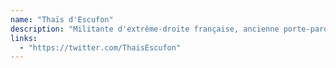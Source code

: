 ```yaml
---
name: "Thaïs d'Escufon"
description: "Militante d'extrême-droite française, ancienne porte-parole du mouvement Génération Identitaire (dissous en 2021)"
links:
  - "https://twitter.com/ThaisEscufon"
--- 
```


